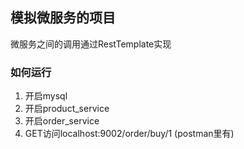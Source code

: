 

## 模拟微服务的项目

微服务之间的调用通过RestTemplate实现

### 如何运行

1. 开启mysql
2. 开启product_service
3. 开启order_service
4. GET访问localhost:9002/order/buy/1 (postman里有)